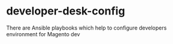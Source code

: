 # developer-desk-config
There are Ansible playbooks which help to configure developers environment for Magento dev
